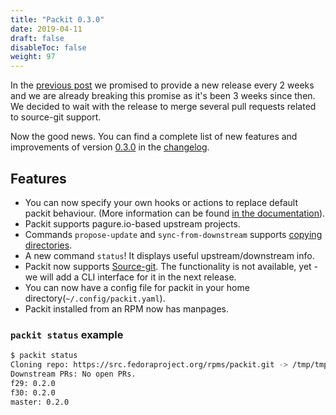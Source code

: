 ```yaml
---
title: "Packit 0.3.0"
date: 2019-04-11
draft: false
disableToc: false
weight: 97
---
```


In the [previous post](/posts/packit-020/) we promised to
provide a new release every 2 weeks and we are already breaking this promise as
it's been 3 weeks since then. We decided to wait with the release to merge
several pull requests related to source-git support.

Now the good news. You can find a complete list of new features and
improvements of version
[0.3.0](https://github.com/packit-service/packit/releases/tag/0.3.0) in the
[changelog](https://github.com/packit-service/packit/blob/master/CHANGELOG.md#030).

<!--more-->

## Features

- You can now specify your own hooks or actions to replace default packit
  behaviour. (More information can be found [in the
  documentation](/docs/actions/)).
- Packit supports pagure.io-based upstream projects.
- Commands `propose-update` and `sync-from-downstream` supports [copying
  directories](/docs/configuration/#minimal-sample-config).
- A new command `status`! It displays useful upstream/downstream info.
- Packit now supports [Source-git](/source-git/). The
  functionality is not available, yet - we will add a CLI interface for it in
  the next release.
- You can now have a config file for packit in your home directory(`~/.config/packit.yaml`).
- Packit installed from an RPM now has manpages.

### `packit status` example

```bash
$ packit status
Cloning repo: https://src.fedoraproject.org/rpms/packit.git -> /tmp/tmp84we_6n8
Downstream PRs: No open PRs.
f29: 0.2.0
f30: 0.2.0
master: 0.2.0

```
